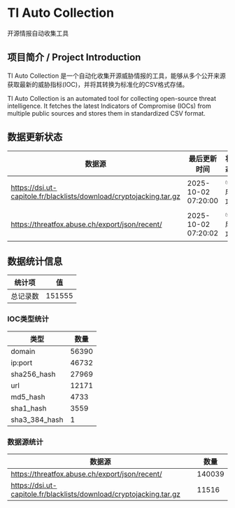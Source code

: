 # TI Auto Collection

 开源情报自动收集工具

## 项目简介 / Project Introduction

TI Auto Collection 是一个自动化收集开源威胁情报的工具，能够从多个公开来源获取最新的威胁指标(IOC)，并将其转换为标准化的CSV格式存储。

TI Auto Collection is an automated tool for collecting open-source threat intelligence. It fetches the latest Indicators of Compromise (IOCs) from multiple public sources and stores them in standardized CSV format.

## 数据更新状态

| 数据源 | 最后更新时间 | 状态 |
|--------|------------|------|
| https://dsi.ut-capitole.fr/blacklists/download/cryptojacking.tar.gz | 2025-10-02 07:20:00 | ✅ 成功 |
| https://threatfox.abuse.ch/export/json/recent/ | 2025-10-02 07:20:02 | ✅ 成功 |




























































































































































































## 数据统计信息

| 统计项 | 值 |
|--------|----|
| 总记录数 | 151555 |

### IOC类型统计

| 类型 | 数量 |
|------|------|
| domain | 56390 |
| ip:port | 46732 |
| sha256_hash | 27969 |
| url | 12171 |
| md5_hash | 4733 |
| sha1_hash | 3559 |
| sha3_384_hash | 1 |

### 数据源统计

| 数据源 | 数量 |
|--------|------|
| https://threatfox.abuse.ch/export/json/recent/ | 140039 |
| https://dsi.ut-capitole.fr/blacklists/download/cryptojacking.tar.gz | 11516 |
